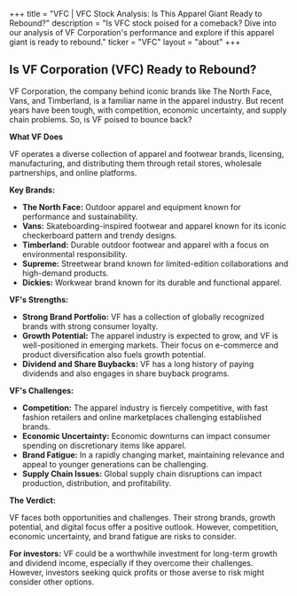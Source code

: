 +++
title = "VFC |  VFC Stock Analysis:  Is This Apparel Giant Ready to Rebound?"
description = "Is VFC stock poised for a comeback? Dive into our analysis of VF Corporation's performance and explore if this apparel giant is ready to rebound."
ticker = "VFC"
layout = "about"
+++

        


## Is VF Corporation (VFC) Ready to Rebound?

VF Corporation, the company behind iconic brands like The North Face, Vans, and Timberland, is a familiar name in the apparel industry. But recent years have been tough, with competition, economic uncertainty, and supply chain problems.  So, is VF poised to bounce back?

**What VF Does**

VF operates a diverse collection of apparel and footwear brands, licensing, manufacturing, and distributing them through retail stores, wholesale partnerships, and online platforms. 

**Key Brands:**

* **The North Face:** Outdoor apparel and equipment known for performance and sustainability.
* **Vans:**  Skateboarding-inspired footwear and apparel known for its iconic checkerboard pattern and trendy designs. 
* **Timberland:** Durable outdoor footwear and apparel with a focus on environmental responsibility.
* **Supreme:**  Streetwear brand known for limited-edition collaborations and high-demand products. 
* **Dickies:** Workwear brand known for its durable and functional apparel.

**VF's Strengths:**

* **Strong Brand Portfolio:**  VF has a collection of globally recognized brands with strong consumer loyalty. 
* **Growth Potential:** The apparel industry is expected to grow, and VF is well-positioned in emerging markets. Their focus on e-commerce and product diversification also fuels growth potential.
* **Dividend and Share Buybacks:**  VF has a long history of paying dividends and also engages in share buyback programs.

**VF's Challenges:**

* **Competition:**  The apparel industry is fiercely competitive, with fast fashion retailers and online marketplaces challenging established brands. 
* **Economic Uncertainty:** Economic downturns can impact consumer spending on discretionary items like apparel. 
* **Brand Fatigue:** In a rapidly changing market, maintaining relevance and appeal to younger generations can be challenging. 
* **Supply Chain Issues:** Global supply chain disruptions can impact production, distribution, and profitability. 

**The Verdict:**

VF faces both opportunities and challenges. Their strong brands, growth potential, and digital focus offer a positive outlook. However, competition, economic uncertainty, and brand fatigue are risks to consider.

**For investors:**  VF could be a worthwhile investment for long-term growth and dividend income, especially if they overcome their challenges. However, investors seeking quick profits or those averse to risk might consider other options. 

        